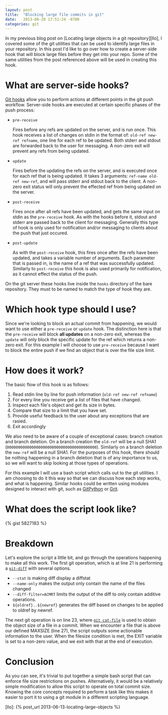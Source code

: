 ```yaml
---
layout: post
title:  "Blocking large file commits in git"
date:   2013-06-20 17:51:24 -0700 
categories: git
---
```


In my previous blog post on [Locating large objects in a git
repository][llo], I covered some of the git utilities that can be used to
identify large files in your repository. In this post I'd like to go over how
to create a server-side hook that will block large files before they get into
your repo. Some of the same utilities from the post referenced above will be
used in creating this hook.

# What are server-side hooks?
[Git hooks][githooks] allow you to perform actions at different points in the
git push workflow. Server-side hooks are executed at certain specific phases of
the push process:

* `pre-receive`

  Fires before any refs are updated on the server, and is run once.  This hook
  receives a list of changes on stdin in the format of: `old-ref new-ref
  refname`, one line for each ref to be updated. Both stderr and stdout are
  forwarded back to the user for messaging. A non-zero exit will prevent any
  refs from being updated.

* `update`

  Fires before the updating the refs on the server, and is executed once for
  each ref that is being updated. It takes 3 arguments: `ref-name old-ref
  new-ref`, and will pass stderr and stdout back to the client. A non-zero exit
  status will only prevent the effected ref from being updated on the server.

* `post-receive`
  
  Fires once after all refs have been updated, and gets the same input on
  stdin as the `pre-receive` hook. As with the hooks before it, stdout and
  stderr are passed back to the client for messaging. Generally this type of
  hook is only used for notification and/or messaging to clients about the push
  that just occured.

* `post-update`
  
  As with the `post-receive` hook, this fires once after the refs have been
  updated, and takes a variable number of arguments. Each parameter that is
  passed in, is the name of a ref that was successfully updated. Similarly to
  `post-receive` this hook is also used primarily for notification, as it cannot
  effect the status of the push.

On the git server these hooks live inside the `hooks` directory of the bare
repository. They must to be named to match the type of hook they are.

# Which hook type should I use?

Since we're looking to block an actual commit from happening, we would want to
use either a `pre-receive` or `update` hook. The distinction here is that the
`pre-receive` will block **all updates** on a non-zero exit, whereas the
`update` will only block the specific update for the ref which returns a
non-zero exit. For this example I will choose to use `pre-receive` because I
want to block the entire push if we find an object that is over the file size
limit.

# How does it work?

The basic flow of this hook is as follows:

1. Read stdin line by line for push information (`old-ref new-ref refname`)
1. For every line you receive get a list of files that have changed.
1. Inspect each file's object and get its size in bytes.
1. Compare that size to a limit that you have set.
1. Provide useful feedback to the user about any exceptions that are rasied.
1. Exit accordingly

We also need to be aware of a couple of exceptional cases: branch creation and
branch deletion. On a branch creation the `old-ref` will be a null SHA1
(`0000000000000000000000000000000000000000`). Similarly on a branch deletion
the `new-ref` will be a null SHA1. For the purposes of this hook, there should
be nothing happening in a branch deletion that is of any importance to us, so we
will want to skip looking at those types of operations.

For this example I will use a bash script which calls out to the git utilities.
I am choosing to do it this way so that we can discuss how each step works, and
what is happening. Similar hooks could be written using modules designed to
interact with git, such as [GitPython][gitpython] or [Grit][grit].

# What does the script look like?

{% gist 5827183 %}

# Breakdown
Let's explore the script a little bit, and go through the operations happening
to make all this work. The first git operation, which is at line 21 is
performing a [`git-diff`][gitdiff] with several options.

* `--stat` is making diff display a diffstat
* `--name-only` makes the output only contain the name of the files changed
* `--diff-filter=ACMRT` limits the output of the diff to only contain additive
  operations.
* `${oldref}..${newref}` generates the diff based on changes to be applied to
  oldref by newref.

The next git operation is on line 23, where [`git cat-file`][gitcatfile] is used
to obtain the object size of a file in a commit. When we encounter a file that
is above our defined MAXSIZE (line 27), the script outputs some actionable
information to the user. When the filesize condition is met, the EXIT variable
is set to a non-zero value, and we exit with that at the end of execution.

# Conclusion
As you can see, it's trivial to put together a simple bash script that can
enforce file size restrictions on pushes. Alternatively, it would be a
relatively simple modification to allow this script to operate on total commit
size. Knowing the core concepts required to perform a task like this makes
it easier to port it to using a git module in a different scripting language.

[githooks]: https://www.kernel.org/pub/software/scm/git/docs/githooks.html
[gitdiff]: https://www.kernel.org/pub/software/scm/git/docs/git-diff.html
[gitcatfile]: https://www.kernel.org/pub/software/scm/git/docs/git-cat-file.html
[gitpython]: http://gitorious.org/git-python
[grit]: https://github.com/mojombo/grit
[llo]: {% post_url 2013-06-13-locating-large-objects %}
